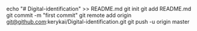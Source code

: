 echo "# Digital-identification" >> README.md
git init
git add README.md
git commit -m "first commit"
git remote add origin git@github.com:kerykai/Digital-identification.git
git push -u origin master
